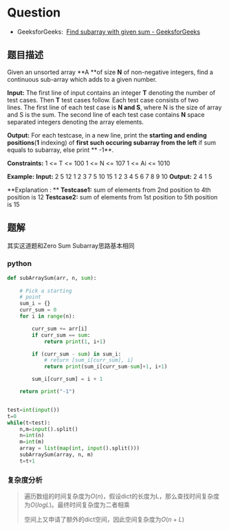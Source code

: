 # Question

- GeeksforGeeks:  [Find subarray with given sum - GeeksforGeeks](https://practice.geeksforgeeks.org/problems/subarray-with-given-sum/0)

## 题目描述

Given an unsorted array **A **of size **N** of non-negative integers, find a continuous sub-array which adds to a given number.

**Input:**
The first line of input contains an integer **T** denoting the number of test cases. Then **T** test cases follow. Each test case consists of two lines. The first line of each test case is **N and S**, where N is the size of array and S is the sum. The second line of each test case contains **N** space separated integers denoting the array elements.

**Output:**
For each testcase, in a new line, print the **starting and ending positions**(**1** indexing) of **first such occuring subarray from the left** if sum equals to subarray, else print ** -1**.

**Constraints:**
1 <= T <= 100
1 <= N <= 107
1 <= Ai <= 1010

**Example:**
**Input:**
2
5 12
1 2 3 7 5
10 15
1 2 3 4 5 6 7 8 9 10
**Output:**
2 4
1 5

**Explanation : **
**Testcase1:** sum of elements from 2nd position to 4th position is 12
**Testcase2:** sum of elements from 1st position to 5th position is 15

## 题解

其实这道题和Zero Sum Subarray思路基本相同

### python

```python
def subArraySum(arr, n, sum): 
      
    # Pick a starting  
    # point 
    sum_i = {}
    curr_sum = 0
    for i in range(n):

        curr_sum += arr[i]
        if curr_sum == sum:
            return print(1, i+1)

        if (curr_sum - sum) in sum_i:
            # return [sum_i[curr_sum], i]
            return print(sum_i[curr_sum-sum]+1, i+1)

        sum_i[curr_sum] = i + 1

    return print("-1")


test=int(input())
t=0
while(t<test):
    n,m=input().split()
    n=int(n)
    m=int(m)
    array = list(map(int, input().split()))
    subArraySum(array, n, m)
    t=t+1
```

### 复杂度分析

> 遍历数组的时间复杂度为$O(n)$，假设dict的长度为L，那么查找时间复杂度为$O(logL)$。最终时间复杂度为二者相乘
>
> 空间上又申请了额外的dict空间，因此空间复杂度为$O(n + L)$